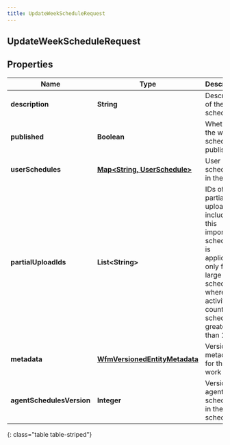 ```yaml
---
title: UpdateWeekScheduleRequest
---
```

## UpdateWeekScheduleRequest


## Properties

| Name | Type | Description | Notes |
| ------------ | ------------- | ------------- | ------------- |
| **description** | **String** | Description of the week schedule |  [optional] |
| **published** | **Boolean** | Whether the week schedule is published |  [optional] |
| **userSchedules** | [**Map&lt;String, UserSchedule&gt;**](UserSchedule.html) | User schedules in the week |  [optional] |
| **partialUploadIds** | **List&lt;String&gt;** | IDs of partial uploads to include in this imported schedule. It is applicable only for large schedules where activity count in schedule is greater than 17500 |  [optional] |
| **metadata** | [**WfmVersionedEntityMetadata**](WfmVersionedEntityMetadata.html) | Version metadata for this work plan |  |
| **agentSchedulesVersion** | **Integer** | Version of agent schedules in the week schedule |  |
{: class="table table-striped"}




